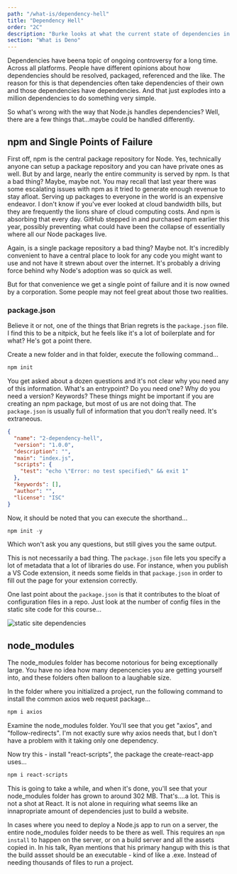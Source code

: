 ```yaml
---
path: "/what-is/dependency-hell"
title: "Dependency Hell"
order: "2C"
description: "Burke looks at what the current state of dependencies in Node.js is, and why Deno has a fundamentally different approach."
section: "What is Deno"
---
```


Dependencies have beena topic of ongoing controversy for a long time. Across all platforms. People have different opinions about how dependencies should be resolved, packaged, referenced and the like. The reason for this is that dependencies often take dependencies of their own and those dependencies have dependencies. And that just explodes into a million dependencies to do something very simple.

So what's wrong with the way that Node.js handles dependencies? Well, there are a few things that...maybe could be handled differently.

## npm and Single Points of Failure

First off, npm is the central package repository for Node. Yes, technically anyone can setup a package repository and you can have private ones as well. But by and large, nearly the entire community is served by npm. Is that a bad thing? Maybe, maybe not. You may recall that last year there was some escalating issues with npm as it tried to generate enough revenue to stay afloat. Serving up packages to everyone in the world is an expensive endeavor. I don't know if you've ever looked at cloud bandwidth bills, but they are frequently the lions share of cloud computing costs. And npm is absorbing that every day. GitHub stepped in and purchased npm earlier this year, possibly preventing what could have been the collapse of essentially where all our Node packages live.

Again, is a single package repository a bad thing? Maybe not. It's incredibly convenient to have a central place to look for any code you might want to use and not have it strewn about over the internet. It's probably a driving force behind why Node's adoption was so quick as well.

But for that convenience we get a single point of failure and it is now owned by a corporation. Some people may not feel great about those two realities.

### package.json

Believe it or not, one of the things that Brian regrets is the `package.json` file. I find this to be a nitpick, but he feels like it's a lot of boilerplate and for what? He's got a point there.

Create a new folder and in that folder, execute the following command...

```javascript
npm init
```

You get asked about a dozen questions and it's not clear why you need any of this information. What's an entrypoint? Do you need one? Why do you need a version? Keywords? These things might be important if you are creating an npm package, but most of us are not doing that. The `package.json` is usually full of information that you don't really need. It's extraneous.

```json
{
  "name": "2-dependency-hell",
  "version": "1.0.0",
  "description": "",
  "main": "index.js",
  "scripts": {
    "test": "echo \"Error: no test specified\" && exit 1"
  },
  "keywords": [],
  "author": "",
  "license": "ISC"
}
```

Now, it should be noted that you can execute the shorthand...

```javascript
npm init -y
```

Which won't ask you any questions, but still gives you the same output.

This is not necessarily a bad thing. The `package.json` file lets you specify a lot of metadata that a lot of libraries do use. For instance, when you publish a VS Code extension, it needs some fields in that `package.json` in order to fill out the page for your extension correctly.

One last point about the `package.json` is that it contributes to the bloat of configuration files in a repo. Just look at the number of config files in the static site code for this course...

![static site dependencies](images/static-site-deps.jpg)

## node_modules

The node_modules folder has become notorious for being exceptionally large. You have no idea how many depencencies you are getting yourself into, and these folders often balloon to a laughable size.

In the folder where you initialized a project, run the following command to install the common axios web request package...

```bash
npm i axios
```

Examine the node_modules folder. You'll see that you get "axios", and "follow-redirects". I'm not exactly sure why axios needs that, but I don't have a problem with it taking only one dependency.

Now try this - install "react-scripts", the package the create-react-app uses...

```bash
npm i react-scripts
```

This is going to take a while, and when it's done, you'll see that your node_modules folder has grown to around 302 MB. That's....a lot. This is not a shot at React. It is not alone in requiring what seems like an innapropriate amount of dependencies just to build a website.

In cases where you need to deploy a Node.js app to run on a server, the entire node_modules folder needs to be there as well. This requires an `npm install` to happen on the server, or on a build server and all the assets copied in. In his talk, Ryan mentions that his primary hangup with this is that the build assset should be an executable - kind of like a .exe. Instead of needing thousands of files to run a project.
